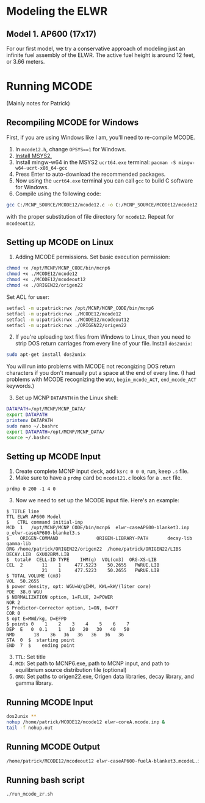# Modeling the ELWR

## Model 1. AP600 (17x17)


For our first model, we try a conservative approach of modeling just an infinite fuel assembly of the ELWR. The active fuel height is around 12 feet, or 3.66 meters.

# Running MCODE
(Mainly notes for Patrick)

## Recompiling MCODE for Windows
First, if you are using Windows like I am, you'll need to re-compile MCODE.
1. In `mcode12.h`, change `OPSYS==1` for Windows.
2. [Install MSYS2.](https://www.msys2.org/)
3. Install mingw-w64 in the MSYS2 `ucrt64.exe` terminal: `pacman -S mingw-w64-ucrt-x86_64-gcc`
4. Press Enter to auto-download the recommended packages.
5. Now using the `ucrt64.exe` terminal you can call `gcc` to build C software for Windows.
6. Compile using the following code:
```sh 
gcc C:/MCNP_SOURCE/MCODE12/mcode12.c -o C:/MCNP_SOURCE/MCODE12/mcode12.exe
```
with the proper substitution of file directory for `mcode12`. Repeat for `mcodeout12`.

## Setting up MCODE on Linux
1. Adding MCODE permissions. Set basic execution permission:
```sh
chmod +x /opt/MCNP/MCNP_CODE/bin/mcnp6
chmod +x ./MCODE12/mcode12
chmod +x ./MCODE12/mcodeout12
chmod +x ./ORIGEN22/origen22
```

Set ACL for user:
```sh
setfacl -m u:patrick:rwx /opt/MCNP/MCNP_CODE/bin/mcnp6
setfacl -m u:patrick:rwx ./MCODE12/mcode12
setfacl -m u:patrick:rwx ./MCODE12/mcodeout12
setfacl -m u:patrick:rwx ./ORIGEN22/origen22
```

2. If you're uploading text files from Windows to Linux, then you need to strip DOS return carriages from every line of your file. Install `dos2unix`:
```sh
sudo apt-get install dos2unix
```

You will run into problems with MCODE not recongizing DOS return characters if you don't manually put a space at the end of every line. (I had problems with MCODE recognizing the `WGU`, `begin_mcode_ACT`, `end_mcode_ACT` keywords.)

3. Set up MCNP `DATAPATH` in the Linux shell:
```sh
DATAPATH=/opt/MCNP/MCNP_DATA/
export DATAPATH
printenv DATAPATH
sudo nano ~/.bashrc
export DATAPATH=/opt/MCNP/MCNP_DATA/
source ~/.bashrc
```

## Setting up MCODE Input

1. Create complete MCNP input deck, add `ksrc 0 0 0`, run, keep `.s` file.
2. Make sure to have a `prdmp` card bc `mcode121.c` looks for a `.mct` file.
```
prdmp 0 200 -1 4 0
```

3. Now we need to set up the MCODE input file. Here's an example:
```
$ TITLE line
TTL ELWR AP600 Model
$   CTRL command initial-inp
MCD  1   /opt/MCNP/MCNP_CODE/bin/mcnp6  elwr-caseAP600-blanket3.inp  o_elwr-caseAP600-blanket3.s
$    ORIGEN-COMMAND              ORIGEN-LIBRARY-PATH       decay-lib     gamma-lib
ORG /home/patrick/ORIGEN22/origen22  /home/patrick/ORIGEN22/LIBS   DECAY.LIB  GXUO2BRM.LIB
$  total#  CELL-ID TYPE    IHM(g)  VOL(cm3)  ORG-XS-LIB
CEL  2       11    1     477.5223    50.2655   PWRUE.LIB
             21    1     477.5223    50.2655   PWRUE.LIB
$ TOTAL VOLUME (cm3)
VOL  50.2655
$ power density, opt: WGU=W/gIHM, KWL=kW/(liter core)
PDE  38.0 WGU
$ NORMALIZATION option, 1=FLUX, 2=POWER
NOR 2
$ Predictor-Corrector option, 1=ON, 0=OFF
COR 0
$ opt E=MWd/kg, D=EFPD
$ points 0    1    2    3    4    5    6    7
DEP  E   0  0.1    1   10   20   30   40   50
NMD       18    36   36   36   36   36   36
STA  0  $  starting point
END  7  $    ending point
```
3. `TTL`: Set title
4. `MCD`: Set path to MCNP6.exe, path to MCNP input, and path to equilibrium source distribution file (optional)
5. `ORG`: Set paths to origen22.exe, Origen data libraries, decay library, and gamma library.

## Running MCODE Input
```sh
dos2unix **
nohup /home/patrick/MCODE12/mcode12 elwr-coreA.mcode.inp &
tail -f nohup.out
```

## Running MCODE Output
```sh
/home/patrick/MCODE12/mcodeout12 elwr-caseAP600-fuelA-blanket3.mcodeL.inp
```

## Running bash script
```sh
./run_mcode_zr.sh
```